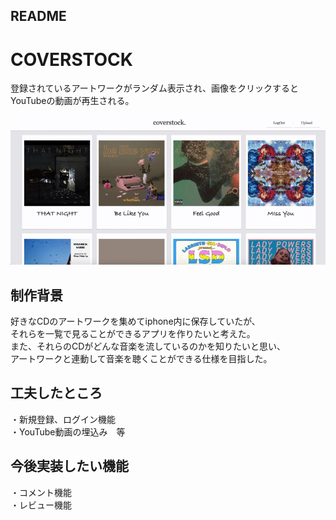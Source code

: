 ## README

# COVERSTOCK
登録されているアートワークがランダム表示され、画像をクリックするとYouTubeの動画が再生される。

![coverstock](coverstock.gif)

## 制作背景
好きなCDのアートワークを集めてiphone内に保存していたが、<br>
それらを一覧で見ることができるアプリを作りたいと考えた。<br>
また、それらのCDがどんな音楽を流しているのかを知りたいと思い、<br>
アートワークと連動して音楽を聴くことができる仕様を目指した。

## 工夫したところ
・新規登録、ログイン機能<br>
・YouTube動画の埋込み　等

## 今後実装したい機能
・コメント機能<br>
・レビュー機能

